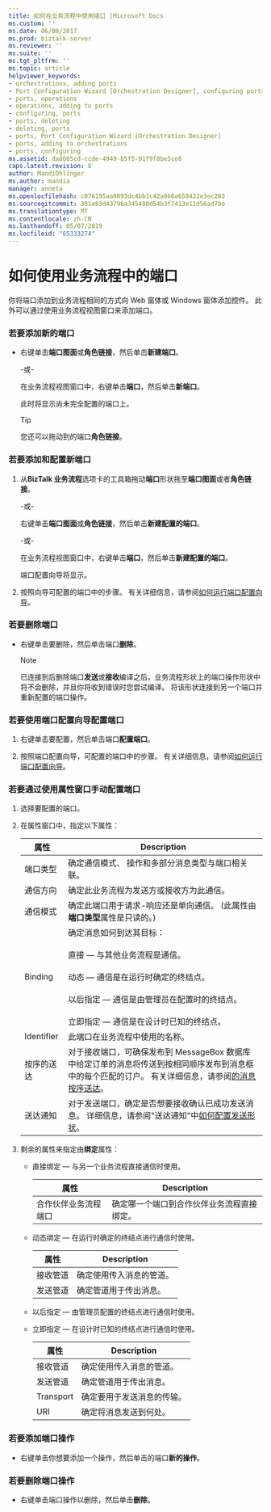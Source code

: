 ```yaml
---
title: 如何在业务流程中使用端口 |Microsoft Docs
ms.custom: ''
ms.date: 06/08/2017
ms.prod: biztalk-server
ms.reviewer: ''
ms.suite: ''
ms.tgt_pltfrm: ''
ms.topic: article
helpviewer_keywords:
- orchestrations, adding ports
- Port Configuration Wizard [Orchestration Designer], configuring ports
- ports, operations
- operations, adding to ports
- configuring, ports
- ports, deleting
- deleting, ports
- ports, Port Configuration Wizard [Orchestration Designer]
- ports, adding to orchestrations
- ports, configuring
ms.assetid: da8665cd-ccde-4949-b5f5-01f9f8be5ce8
caps.latest.revision: 8
author: MandiOhlinger
ms.author: mandia
manager: anneta
ms.openlocfilehash: c076195aa9893dc4bb1c42a9b6a659422e3ec263
ms.sourcegitcommit: 381e83d43796a345488d54b3f7413e11d56ad7be
ms.translationtype: MT
ms.contentlocale: zh-CN
ms.lasthandoff: 05/07/2019
ms.locfileid: "65333274"
---
```

# <a name="how-to-use-ports-in-orchestrations"></a>如何使用业务流程中的端口
你将端口添加到业务流程相同的方式向 Web 窗体或 Windows 窗体添加控件。 此外可以通过使用业务流程视图窗口来添加端口。  
  
### <a name="to-add-a-new-port"></a>若要添加新的端口  
  
-   右键单击**端口图面**或**角色链接**，然后单击**新建端口**。  
  
     -或-  
  
     在业务流程视图窗口中，右键单击**端口**，然后单击**新端口**。  
  
     此时将显示尚未完全配置的端口上。  
  
    > [!TIP]
    >  您还可以拖动到的端口**角色链接**。  
  
### <a name="to-add-and-configure-a-new-port"></a>若要添加和配置新端口  
  
1.  从**BizTalk 业务流程**选项卡的工具箱拖动**端口**形状拖至**端口图面**或者**角色链接**。  
  
     -或-  
  
     右键单击**端口图面**或**角色链接**，然后单击**新建配置的端口**。  
  
     -或-  
  
     在业务流程视图窗口中，右键单击**端口**，然后单击**新建配置的端口**。  
  
     端口配置向导将显示。  
  
2.  按照向导可配置的端口中的步骤。 有关详细信息，请参阅[如何运行端口配置向导](../core/how-to-run-the-port-configuration-wizard.md)。  
  
### <a name="to-remove-a-port"></a>若要删除端口  
  
-   右键单击要删除，然后单击端口**删除**。  
  
    > [!NOTE]
    >  已连接到后删除端口**发送**或**接收**编译之后，业务流程形状上的端口操作形状中将不会删除，并且你将收到错误时您尝试编译。 将该形状连接到另一个端口并重新配置的端口操作。  
  
### <a name="to-configure-a-port-by-using-the-port-configuration-wizard"></a>若要使用端口配置向导配置端口  
  
1.  右键单击要配置，然后单击端口**配置端口**。  
  
2.  按照端口配置向导，可配置的端口中的步骤。 有关详细信息，请参阅[如何运行端口配置向导](../core/how-to-run-the-port-configuration-wizard.md)。  
  
### <a name="to-configure-a-port-manually-by-using-the-properties-window"></a>若要通过使用属性窗口手动配置端口  
  
1.  选择要配置的端口。  
  
2.  在属性窗口中，指定以下属性：  
  
    |属性|Description|  
    |--------------|-----------------|  
    |端口类型|确定通信模式、 操作和多部分消息类型与端口相关联。|  
    |通信方向|确定此业务流程为发送方或接收方为此通信。|  
    |通信模式|确定此端口用于请求-响应还是单向通信。 (此属性由**端口类型**属性是只读的。)|  
    |Binding|确定消息如何到达其目标：<br /><br /> 直接 — 与其他业务流程是通信。<br /><br /> 动态 — 通信是在运行时确定的终结点。<br /><br /> 以后指定 — 通信是由管理员在配置时的终结点。<br /><br /> 立即指定 — 通信是在设计时已知的终结点。|  
    |Identifier|此端口在业务流程中使用的名称。|  
    |按序的送达|对于接收端口，可确保发布到 MessageBox 数据库中给定订单的消息将传送到按相同顺序发布到消息框中的每个匹配的订户。 有关详细信息，请参阅[的消息按序送达](../core/ordered-delivery-of-messages.md)。|  
    |送达通知|对于发送端口，确定是否想要接收确认已成功发送消息。 详细信息，请参阅"送达通知"中[如何配置发送形状](../core/how-to-configure-the-send-shape.md)。|  
  
3.  剩余的属性来指定由**绑定**属性：  
  
    -   直接绑定 — 与另一个业务流程直接通信时使用。  
  
        |属性|Description|  
        |--------------|-----------------|  
        |合作伙伴业务流程端口|确定哪一个端口到合作伙伴业务流程直接绑定。|  
  
    -   动态绑定 — 在运行时确定的终结点进行通信时使用。  
  
        |属性|Description|  
        |--------------|-----------------|  
        |接收管道|确定使用传入消息的管道。|  
        |发送管道|确定管道用于传出消息。|  
  
    -   以后指定 — 由管理员配置的终结点进行通信时使用。  
  
    -   立即指定 — 在设计时已知的终结点进行通信时使用。  
  
        |属性|Description|  
        |--------------|-----------------|  
        |接收管道|确定使用传入消息的管道。|  
        |发送管道|确定管道用于传出消息。|  
        |Transport|确定要用于发送消息的传输。|  
        |URI|确定将消息发送到何处。|  
  
### <a name="to-add-a-port-operation"></a>若要添加端口操作  
  
-   右键单击你想要添加一个操作，然后单击的端口**新的操作**。  
  
### <a name="to-remove-a-port-operation"></a>若要删除端口操作  
  
-   右键单击端口操作以删除，然后单击**删除**。